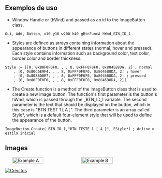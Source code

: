 
## Exemplos de uso
- Window Handle or (hWnd) and passed as an id to the ImageButton class.

````
Gui, Add, Button, x10 y10 w200 h40 gBtnFuncA hWnd_BTN_ID_1
````
- Styles are defined as arrays containing information about the appearance of buttons in different states (normal, hover and pressed). Each style contains information such as background color, text color, border color and border thickness.

````
Style := [[0, 0x80F0F0F0, , , 8, 0xFFF0F0F0, 0x8046B8DA, 2] ; normal
	, [0, 0x80C6E9F4, , , 8, 0xFFF0F0F0, 0x8046B8DA, 2] ; hover
	, [0, 0x8086D0E7, , , 8, 0xFFF0F0F0, 0x8046B8DA, 2] ; pressed
	, [0, 0x80F0F0F0, , , 8, 0xFFF0F0F0, 0x8046B8DA, 2]]
````
- The Create function is a method of the ImageButton class that is used to create a new image button. The function's first parameter is the button's hWnd, which is passed through the _BTN_ID_1 variable. The second parameter is the text that should be displayed on the button, which in this case is "BTN TEST 1 [ A ]". The third parameter is an array called Style*, which is a default four-element style that will be used to define the appearance of the button.

````
ImageButton.Create(_BTN_ID_1,"BTN TESTE 1 [ A ]", EStyle*) ; define o estilo inicial
````

## Images
<div style="display: flex; flex-wrap: wrap; justify-content: center; align-items: center;">
  <img src="https://i.ibb.co/mCLKf7N/stack-example-02.png" alt="Example A" style="width: 45%; border-right: 3px solid #ccc;">
  <img src="https://i.ibb.co/tQ9m2Xs/stack-example-02.png" alt="Example B" style="width: 45%;">
</div>


[![Créditos](https://img.shields.io/badge/Cr%C3%A9ditos-AutoHotkey-brightgreen)](https://www.autohotkey.com/boards/viewtopic.php?t=1103)
